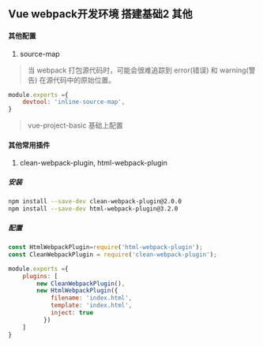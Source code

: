 ## Vue webpack开发环境 搭建基础2 其他

#### 其他配置
1. source-map
> 当 webpack 打包源代码时，可能会很难追踪到 error(错误) 和 warning(警告) 在源代码中的原始位置。
``` javascript
module.exports ={
    devtool: 'inline-source-map',
}
```
>vue-project-basic 基础上配置
#### 其他常用插件
1. clean-webpack-plugin, html-webpack-plugin

##### 安装
``` bash
npm install --save-dev clean-webpack-plugin@2.0.0
npm install --save-dev html-webpack-plugin@3.2.0
```
##### 配置
``` js
const HtmlWebpackPlugin=require('html-webpack-plugin');
const CleanWebpackPlugin = require('clean-webpack-plugin');

module.exports ={
    plugins: [
        new CleanWebpackPlugin(),
        new HtmlWebpackPlugin({
            filename: 'index.html',
            template: 'index.html',
            inject: true
          })
    ]
}
```


